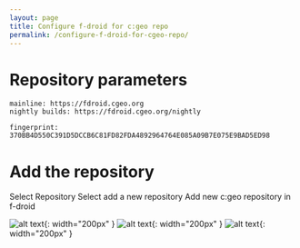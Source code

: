 ```yaml
---
layout: page
title: Configure f-droid for c:geo repo
permalink: /configure-f-droid-for-cgeo-repo/
---
```


# Repository parameters

	mainline: https://fdroid.cgeo.org
	nightly builds: https://fdroid.cgeo.org/nightly
	
	fingerprint: 370BB4D550C391D5DCCB6C81FD82FDA4892964764E085A09B7E075E9BAD5ED98

# Add the repository

Select Repository Select add a new repository Add new c:geo repository in f-droid

![alt text](/images/en/GeoKrety-tutorial_cgeo-fdroid_select-repositories-menu.png "Select 'Repository menu item'"){: width="200px" }
![alt text](/images/en/GeoKrety-tutorial_cgeo-fdroid_add-a-new-repository.png "Select 'Add a new repository'"){: width="200px" }
![alt text](/images/en/GeoKrety-tutorial_cgeo-fdroid_fill-in-the-informations.png "Select 'Fill in the informations'"){: width="200px" }
